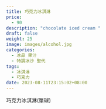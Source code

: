 ```yaml
---
title: 巧克力冰淇淋
price:
  - 90
description: "chocolate iced cream "
draft: false
weight: 25
image: images/alcohol.jpg
categories:
  - 冰品 果汁
  - 特調冰沙 聖代
tags:
  - 冰淇淋
  - 巧克力
date: 2023-08-11T23:15:02+08:00
---
```


 巧克力冰淇淋(單球)

